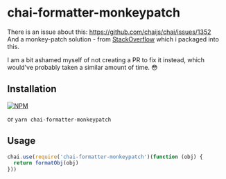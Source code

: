 # chai-formatter-monkeypatch

There is an issue about this: https://github.com/chaijs/chai/issues/1352  
And a monkey-patch solution - from [StackOverflow](https://stackoverflow.com/a/28652362/1633985) which i packaged into this.

I am a bit ashamed myself of not creating a PR to fix it instead, which would've probably taken a similar amount of time. 😳

## Installation

[![NPM](https://nodei.co/npm/chai-formatter-monkeypatch.png?compact=true)](https://npmjs.org/package/chai-formatter-monkeypatch)

or `yarn chai-formatter-monkeypatch`

## Usage

```javascript
chai.use(require('chai-formatter-monkeypatch')(function (obj) {
  return formatObj(obj)
}))
```
